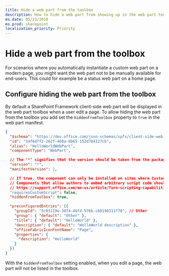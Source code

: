```yaml
---
title: Hide a web part from the toolbox
description: How to hide a web part from showing up in the web part toolbox on a modern page
ms.date: 05/23/2018
ms.prod: sharepoint
localization_priority: Priority
---
```


# Hide a web part from the toolbox

For scenarios where you automatically instantiate a custom web part on a modern page, you might want the web part not to be manually available for end-users. This could for example be a status web part on a home page.

## Configure hiding the web part from the toolbox

By default a SharePoint Framework client-side web part will be displayed in the web part toolbox when a user edit a page. To allow hiding the web part from the toolbox you add set the `hiddenFromToolbox` property to `true` in the web part manifest.

```json
{
  "$schema": "https://dev.office.com/json-schemas/spfx/client-side-web-part-manifest.schema.json",
  "id": "34f6d7f2-262f-460a-8b65-152d784127cb",
  "alias": "HelloWorldWebPart",
  "componentType": "WebPart",

  // The "*" signifies that the version should be taken from the package.json
  "version": "*",
  "manifestVersion": 2,

  // If true, the component can only be installed on sites where Custom Script is allowed.
  // Components that allow authors to embed arbitrary script code should set this to true.
  // https://support.office.com/en-us/article/Turn-scripting-capabilities-on-or-off-1f2c515f-5d7e-448a-9fd7-835da935584f
  "requiresCustomScript": false,
  "hiddenFromToolbox": true,

  "preconfiguredEntries": [{
    "groupId": "5c03119e-3074-46fd-976b-c60198311f70", // Other
    "group": { "default": "Other" },
    "title": { "default": "HelloWorld" },
    "description": { "default": "HelloWorld description" },
    "officeFabricIconFontName": "Page",
    "properties": {
      "description": "HelloWorld"
    }
  }]
}
```

With the `hiddenFromToolbox` setting enabled, when you edit a page, the web part will not be listed in the toolbox.
